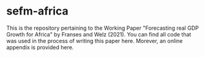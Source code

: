 # sefm-africa
This is the repository pertaining to the Working Paper "Forecasting real GDP Growth for Africa" by Franses and Welz (2021). You can find all code that was used in the process of writing this paper here. Morever, an online appendix is provided here.
